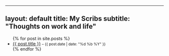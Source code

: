 
---
layout: default
title: My Scribs
subtitle: "Thoughts on work and life"
---

<ul>
{% for post in site.posts %}
  <li><a href="{{ post.url }}">{{ post.title }}</a> <small>– {{ post.date | date: "%d %b %Y" }}</small></li>
{% endfor %}
</ul>
